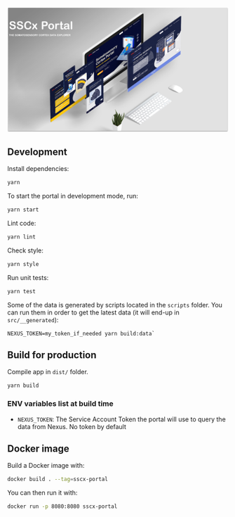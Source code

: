 ![SSCx illustration](./doc/sscx.png)

## Development

Install dependencies:

```sh
yarn
```

To start the portal in development mode, run:

```sh
yarn start
```

Lint code:

```sh
yarn lint
```

Check style:

```sh
yarn style
```

Run unit tests:

```sh
yarn test
```

Some of the data is generated by scripts located in the `scripts` folder. You can run them in order to get the latest data (it will end-up in `src/__generated`):

```
NEXUS_TOKEN=my_token_if_needed yarn build:data`
```

## Build for production

Compile app in `dist/` folder.

```sh
yarn build
```

### ENV variables list at build time

- `NEXUS_TOKEN`: The Service Account Token the portal will use to query the data from Nexus. No token by default

## Docker image

Build a Docker image with:

```sh
docker build . --tag=sscx-portal
```

You can then run it with:

```sh
docker run -p 8080:8080 sscx-portal
```
